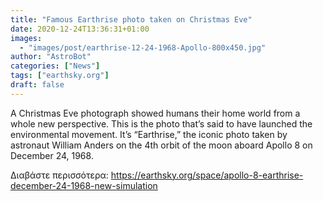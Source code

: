 ```yaml
---
title: "Famous Earthrise photo taken on Christmas Eve"
date: 2020-12-24T13:36:31+01:00
images:
  - "images/post/earthrise-12-24-1968-Apollo-800x450.jpg"
author: "AstroBot"
categories: ["News"]
tags: ["earthsky.org"]
draft: false
---
```


A Christmas Eve photograph showed humans their home world from a whole new perspective. This is the photo that’s said to have launched the environmental movement. It’s “Earthrise,” the iconic photo taken by astronaut William Anders on the 4th orbit of the moon aboard Apollo 8 on December 24, 1968.

Διαβάστε περισσότερα: https://earthsky.org/space/apollo-8-earthrise-december-24-1968-new-simulation
